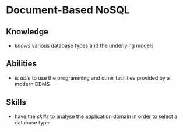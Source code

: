 # Document-Based NoSQL

## Knowledge

- _knows_ various database types and the underlying models

## Abilities

- is _able_ to use the programming and other facilities provided by a modern DBMS

## Skills

- have the _skills_ to analyse the application domain in order to select a database type

